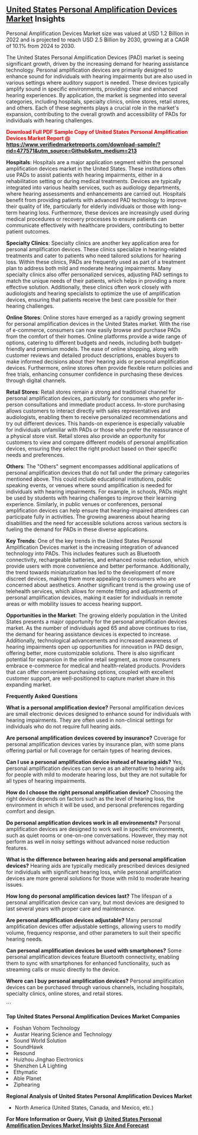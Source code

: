 <h2><a href="https://www.verifiedmarketreports.com/download-sample/?rid=477571&amp;utm_source=Github&amp;utm_medium=213" target="_blank">United States Personal Amplification Devices Market</a> Insights</h2><p>Personal Amplification Devices Market size was valued at USD 1.2 Billion in 2022 and is projected to reach USD 2.5 Billion by 2030, growing at a CAGR of 10.1% from 2024 to 2030.</p><p><p>The United States Personal Amplification Devices (PAD) market is seeing significant growth, driven by the increasing demand for hearing assistance technology. Personal amplification devices are primarily designed to enhance sound for individuals with hearing impairments but are also used in various settings where auditory support is needed. These devices typically amplify sound in specific environments, providing clear and enhanced hearing experiences. By application, the market is segmented into several categories, including hospitals, specialty clinics, online stores, retail stores, and others. Each of these segments plays a crucial role in the market's expansion, contributing to the overall growth and accessibility of PADs for individuals with hearing challenges.</p><p><strong><p><span class=""><span style="color: #ff0000;"><strong>Download Full PDF Sample Copy of United States Personal Amplification Devices Market Report</strong> @ </span><a href="https://www.verifiedmarketreports.com/download-sample/?rid=477571&amp;utm_source=Github&amp;utm_medium=213" target="_blank">https://www.verifiedmarketreports.com/download-sample/?rid=477571&amp;utm_source=Github&amp;utm_medium=213</a></span></p></strong></p><p><strong>Hospitals</strong>: Hospitals are a major application segment within the personal amplification devices market in the United States. These institutions often use PADs to assist patients with hearing impairments, either in a rehabilitation setting or during medical treatments. Devices are typically integrated into various health services, such as audiology departments, where hearing assessments and enhancements are carried out. Hospitals benefit from providing patients with advanced PAD technology to improve their quality of life, particularly for elderly individuals or those with long-term hearing loss. Furthermore, these devices are increasingly used during medical procedures or recovery processes to ensure patients can communicate effectively with healthcare providers, contributing to better patient outcomes.<p><strong>Specialty Clinics</strong>: Specialty clinics are another key application area for personal amplification devices. These clinics specialize in hearing-related treatments and cater to patients who need tailored solutions for hearing loss. Within these clinics, PADs are frequently used as part of a treatment plan to address both mild and moderate hearing impairments. Many specialty clinics also offer personalized services, adjusting PAD settings to match the unique needs of their patients, which helps in providing a more effective solution. Additionally, these clinics often work closely with audiologists and hearing specialists to optimize the use of amplification devices, ensuring that patients receive the best care possible for their hearing challenges.<p><strong>Online Stores</strong>: Online stores have emerged as a rapidly growing segment for personal amplification devices in the United States market. With the rise of e-commerce, consumers can now easily browse and purchase PADs from the comfort of their homes. Online platforms provide a wide range of options, catering to different budgets and needs, including both budget-friendly and premium models. The ease of online shopping, along with customer reviews and detailed product descriptions, enables buyers to make informed decisions about their hearing aids or personal amplification devices. Furthermore, online stores often provide flexible return policies and free trials, enhancing consumer confidence in purchasing these devices through digital channels.<p><strong>Retail Stores</strong>: Retail stores remain a strong and traditional channel for personal amplification devices, particularly for consumers who prefer in-person consultations and immediate product access. In-store purchasing allows customers to interact directly with sales representatives and audiologists, enabling them to receive personalized recommendations and try out different devices. This hands-on experience is especially valuable for individuals unfamiliar with PADs or those who prefer the reassurance of a physical store visit. Retail stores also provide an opportunity for customers to view and compare different models of personal amplification devices, ensuring they select the right product based on their specific needs and preferences.<p><strong>Others</strong>: The "Others" segment encompasses additional applications of personal amplification devices that do not fall under the primary categories mentioned above. This could include educational institutions, public speaking events, or venues where sound amplification is needed for individuals with hearing impairments. For example, in schools, PADs might be used by students with hearing challenges to improve their learning experience. Similarly, in public venues or conferences, personal amplification devices can help ensure that hearing-impaired attendees can participate fully in activities. The growing awareness about hearing disabilities and the need for accessible solutions across various sectors is fueling the demand for PADs in these diverse applications.<p><strong>Key Trends</strong>: One of the key trends in the United States Personal Amplification Devices market is the increasing integration of advanced technology into PADs. This includes features such as Bluetooth connectivity, rechargeable batteries, and enhanced noise reduction, which provide users with more convenience and better performance. Additionally, the trend towards miniaturization has led to the development of more discreet devices, making them more appealing to consumers who are concerned about aesthetics. Another significant trend is the growing use of telehealth services, which allows for remote fitting and adjustments of personal amplification devices, making it easier for individuals in remote areas or with mobility issues to access hearing support.<p><strong>Opportunities in the Market</strong>: The growing elderly population in the United States presents a major opportunity for the personal amplification devices market. As the number of individuals aged 65 and above continues to rise, the demand for hearing assistance devices is expected to increase. Additionally, technological advancements and increased awareness of hearing impairments open up opportunities for innovation in PAD design, offering better, more customizable solutions. There is also significant potential for expansion in the online retail segment, as more consumers embrace e-commerce for medical and health-related products. Providers that can offer convenient purchasing options, coupled with excellent customer support, are well-positioned to capture market share in this expanding market.<p><strong>Frequently Asked Questions</strong></p><p><strong>What is a personal amplification device?</strong> Personal amplification devices are small electronic devices designed to enhance sound for individuals with hearing impairments. They are often used in non-clinical settings for individuals who do not require full hearing aids.</p><p><strong>Are personal amplification devices covered by insurance?</strong> Coverage for personal amplification devices varies by insurance plan, with some plans offering partial or full coverage for certain types of hearing devices.</p><p><strong>Can I use a personal amplification device instead of hearing aids?</strong> Yes, personal amplification devices can serve as an alternative to hearing aids for people with mild to moderate hearing loss, but they are not suitable for all types of hearing impairments.</p><p><strong>How do I choose the right personal amplification device?</strong> Choosing the right device depends on factors such as the level of hearing loss, the environment in which it will be used, and personal preferences regarding comfort and design.</p><p><strong>Do personal amplification devices work in all environments?</strong> Personal amplification devices are designed to work well in specific environments, such as quiet rooms or one-on-one conversations. However, they may not perform as well in noisy settings without advanced noise reduction features.</p><p><strong>What is the difference between hearing aids and personal amplification devices?</strong> Hearing aids are typically medically prescribed devices designed for individuals with significant hearing loss, while personal amplification devices are more general solutions for those with mild to moderate hearing issues.</p><p><strong>How long do personal amplification devices last?</strong> The lifespan of a personal amplification device can vary, but most devices are designed to last several years with proper care and maintenance.</p><p><strong>Are personal amplification devices adjustable?</strong> Many personal amplification devices offer adjustable settings, allowing users to modify volume, frequency response, and other parameters to suit their specific hearing needs.</p><p><strong>Can personal amplification devices be used with smartphones?</strong> Some personal amplification devices feature Bluetooth connectivity, enabling them to sync with smartphones for enhanced functionality, such as streaming calls or music directly to the device.</p><p><strong>Where can I buy personal amplification devices?</strong> Personal amplification devices can be purchased through various channels, including hospitals, specialty clinics, online stores, and retail stores.</p>```</p><p><strong>Top United States Personal Amplification Devices Market Companies</strong></p><div data-test-id=""><p><li>Foshan Vohom Technology</li><li> Austar Hearing Science and Technology</li><li> Sound World Solution</li><li> SoundHawk</li><li> Resound</li><li> Huizhou Jinghao Electronics</li><li> Shenzhen LA Lighting</li><li> Ethymatic</li><li> Able Planet</li><li> Ziphearing</li></p><div><strong>Regional Analysis of&nbsp;United States Personal Amplification Devices Market</strong></div><ul><li dir="ltr"><p dir="ltr">North America&nbsp;(United States, Canada, and Mexico, etc.)</p></li></ul><p><strong>For More Information or Query, Visit @&nbsp;</strong><strong><a href="https://www.verifiedmarketreports.com/product/personal-amplification-devices-market-size-and-forecast/?utm_source=Github&amp;utm_medium=213" target="_blank">United States Personal Amplification Devices Market Insights Size And Forecast</a></strong></p></div>
